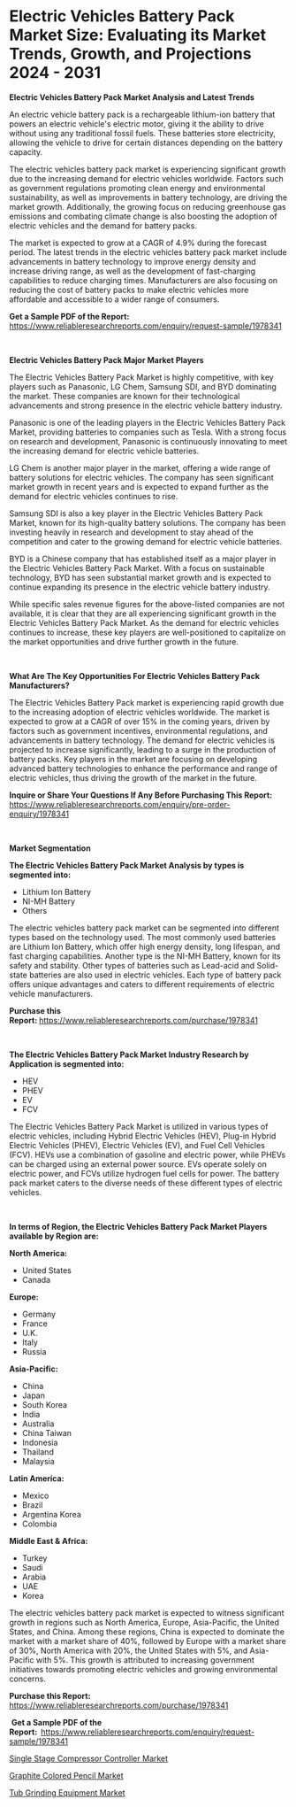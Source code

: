 <p><h1>Electric Vehicles Battery Pack Market Size: Evaluating its Market Trends, Growth, and Projections 2024 - 2031</h1></p><p><strong>Electric Vehicles Battery Pack Market Analysis and Latest Trends</strong></p>
<p><p>An electric vehicle battery pack is a rechargeable lithium-ion battery that powers an electric vehicle's electric motor, giving it the ability to drive without using any traditional fossil fuels. These batteries store electricity, allowing the vehicle to drive for certain distances depending on the battery capacity.</p><p>The electric vehicles battery pack market is experiencing significant growth due to the increasing demand for electric vehicles worldwide. Factors such as government regulations promoting clean energy and environmental sustainability, as well as improvements in battery technology, are driving the market growth. Additionally, the growing focus on reducing greenhouse gas emissions and combating climate change is also boosting the adoption of electric vehicles and the demand for battery packs.</p><p>The market is expected to grow at a CAGR of 4.9% during the forecast period. The latest trends in the electric vehicles battery pack market include advancements in battery technology to improve energy density and increase driving range, as well as the development of fast-charging capabilities to reduce charging times. Manufacturers are also focusing on reducing the cost of battery packs to make electric vehicles more affordable and accessible to a wider range of consumers.</p></p>
<p><strong>Get a Sample PDF of the Report:&nbsp;</strong> <a href="https://www.reliableresearchreports.com/enquiry/request-sample/1978341">https://www.reliableresearchreports.com/enquiry/request-sample/1978341</a></p>
<p>&nbsp;</p>
<p><strong>Electric Vehicles Battery Pack Major Market Players</strong></p>
<p><p>The Electric Vehicles Battery Pack Market is highly competitive, with key players such as Panasonic, LG Chem, Samsung SDI, and BYD dominating the market. These companies are known for their technological advancements and strong presence in the electric vehicle battery industry.</p><p>Panasonic is one of the leading players in the Electric Vehicles Battery Pack Market, providing batteries to companies such as Tesla. With a strong focus on research and development, Panasonic is continuously innovating to meet the increasing demand for electric vehicle batteries.</p><p>LG Chem is another major player in the market, offering a wide range of battery solutions for electric vehicles. The company has seen significant market growth in recent years and is expected to expand further as the demand for electric vehicles continues to rise.</p><p>Samsung SDI is also a key player in the Electric Vehicles Battery Pack Market, known for its high-quality battery solutions. The company has been investing heavily in research and development to stay ahead of the competition and cater to the growing demand for electric vehicle batteries.</p><p>BYD is a Chinese company that has established itself as a major player in the Electric Vehicles Battery Pack Market. With a focus on sustainable technology, BYD has seen substantial market growth and is expected to continue expanding its presence in the electric vehicle battery industry.</p><p>While specific sales revenue figures for the above-listed companies are not available, it is clear that they are all experiencing significant growth in the Electric Vehicles Battery Pack Market. As the demand for electric vehicles continues to increase, these key players are well-positioned to capitalize on the market opportunities and drive further growth in the future.</p></p>
<p>&nbsp;</p>
<p><strong>What Are The Key Opportunities For Electric Vehicles Battery Pack Manufacturers?</strong></p>
<p><p>The Electric Vehicles Battery Pack market is experiencing rapid growth due to the increasing adoption of electric vehicles worldwide. The market is expected to grow at a CAGR of over 15% in the coming years, driven by factors such as government incentives, environmental regulations, and advancements in battery technology. The demand for electric vehicles is projected to increase significantly, leading to a surge in the production of battery packs. Key players in the market are focusing on developing advanced battery technologies to enhance the performance and range of electric vehicles, thus driving the growth of the market in the future.</p></p>
<p><strong>Inquire or Share Your Questions If Any Before Purchasing This Report:</strong> <a href="https://www.reliableresearchreports.com/enquiry/pre-order-enquiry/1978341">https://www.reliableresearchreports.com/enquiry/pre-order-enquiry/1978341</a></p>
<p>&nbsp;</p>
<p><strong>Market Segmentation</strong></p>
<p><strong>The Electric Vehicles Battery Pack Market Analysis by types is segmented into:</strong></p>
<p><ul><li>Lithium Ion Battery</li><li>NI-MH Battery</li><li>Others</li></ul></p>
<p><p>The electric vehicles battery pack market can be segmented into different types based on the technology used. The most commonly used batteries are Lithium Ion Battery, which offer high energy density, long lifespan, and fast charging capabilities. Another type is the NI-MH Battery, known for its safety and stability. Other types of batteries such as Lead-acid and Solid-state batteries are also used in electric vehicles. Each type of battery pack offers unique advantages and caters to different requirements of electric vehicle manufacturers.</p></p>
<p><strong>Purchase this Report:&nbsp;</strong><a href="https://www.reliableresearchreports.com/purchase/1978341">https://www.reliableresearchreports.com/purchase/1978341</a></p>
<p>&nbsp;</p>
<p><strong>The Electric Vehicles Battery Pack Market Industry Research by Application is segmented into:</strong></p>
<p><ul><li>HEV</li><li>PHEV</li><li>EV</li><li>FCV</li></ul></p>
<p><p>The Electric Vehicles Battery Pack Market is utilized in various types of electric vehicles, including Hybrid Electric Vehicles (HEV), Plug-in Hybrid Electric Vehicles (PHEV), Electric Vehicles (EV), and Fuel Cell Vehicles (FCV). HEVs use a combination of gasoline and electric power, while PHEVs can be charged using an external power source. EVs operate solely on electric power, and FCVs utilize hydrogen fuel cells for power. The battery pack market caters to the diverse needs of these different types of electric vehicles.</p></p>
<p>&nbsp;</p>
<p><strong>In terms of Region, the Electric Vehicles Battery Pack Market Players available by Region are:</strong></p>
<p>
    <p> <strong> North America: </strong>
        <ul>
            <li>United States</li>
            <li>Canada</li>
        </ul>
        </p> 
    <p> <strong> Europe: </strong>
        <ul>
            <li>Germany</li>
            <li>France</li>
            <li>U.K.</li>
            <li>Italy</li>
            <li>Russia</li>
        </ul>
        </p> 
    <p> <strong> Asia-Pacific: </strong>
        <ul>
            <li>China</li>
            <li>Japan</li>
            <li>South Korea</li>
            <li>India</li>
            <li>Australia</li>
            <li>China Taiwan</li>
            <li>Indonesia</li>
            <li>Thailand</li>
            <li>Malaysia</li>
        </ul>
        </p> 
    <p> <strong> Latin America: </strong>
        <ul>
            <li>Mexico</li>
            <li>Brazil</li>
            <li>Argentina Korea</li>
            <li>Colombia</li>
        </ul>
        </p> 
    <p> <strong> Middle East & Africa: </strong>
        <ul>
            <li>Turkey</li>
            <li>Saudi</li>
            <li>Arabia</li>
            <li>UAE</li>
            <li>Korea</li>
        </ul>
    </p>
    </p>
<p><p>The electric vehicles battery pack market is expected to witness significant growth in regions such as North America, Europe, Asia-Pacific, the United States, and China. Among these regions, China is expected to dominate the market with a market share of 40%, followed by Europe with a market share of 30%, North America with 20%, the United States with 5%, and Asia-Pacific with 5%. This growth is attributed to increasing government initiatives towards promoting electric vehicles and growing environmental concerns.</p></p>
<p><strong>Purchase this Report: </strong><a href="https://www.reliableresearchreports.com/purchase/1978341">https://www.reliableresearchreports.com/purchase/1978341</a></p>
<p>&nbsp;<strong>Get a Sample PDF of the Report:&nbsp;&nbsp;</strong><a href="https://www.reliableresearchreports.com/enquiry/request-sample/1978341">https://www.reliableresearchreports.com/enquiry/request-sample/1978341</a></p>
<p><strong></strong></p>
<p><p><a href="https://view.publitas.com/reportprime-1/single-stage-compressor-controller-market-a-comprehensive-report-of-its-market-share-growth-trends-2023-2030/">Single Stage Compressor Controller Market</a></p><p><a href="https://view.publitas.com/reportprime-1/graphite-colored-pencil-market-size-evaluating-its-market-trends-growth-and-projections-2023-2030/">Graphite Colored Pencil Market</a></p><p><a href="https://view.publitas.com/reportprime-1/tub-grinding-equipment-market-size-growth-and-forecast-from-2023-2030/">Tub Grinding Equipment Market</a></p></p>